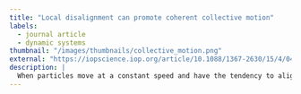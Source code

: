 ```yaml
---
title: "Local disalignment can promote coherent collective motion"
labels:
  - journal article
  - dynamic systems
thumbnail: "/images/thumbnails/collective_motion.png"
external: "https://iopscience.iop.org/article/10.1088/1367-2630/15/4/045027"
description: |
  When particles move at a constant speed and have the tendency to align their directions of motion, ordered large-scale movement can emerge despite significant levels of noise. Many variants of this model of self-propelled particles have been studied to explain the coherent motion of groups of birds, fish or microbes. Here, we generalize the aligning interaction rule of many classical self-propelled particle models to the case where particles after the interaction tend to move in slightly different directions away from each other, as characterized by a deflection angle α. We map out the resulting phase diagram and find that, in sufficiently dense systems, small local disalignment can lead to higher global alignment of particle movement directions. We show that in this dense regime, global alignment is accompanied by a grid-like spatial structure which allows information to rapidly percolate across the system by a domino effect. Our results elucidate the relevance of disalignment for the emergence of collective motion in models with repulsive interaction terms.
---
```

